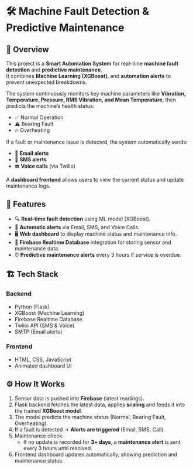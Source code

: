 # 🛠️ Machine Fault Detection & Predictive Maintenance  

## 📌 Overview  
This project is a **Smart Automation System** for real-time **machine fault detection** and **predictive maintenance**.  
It combines **Machine Learning (XGBoost)**, and **automation alerts** to prevent unexpected breakdowns.  

The system continuously monitors key machine parameters like **Vibration, Temperature, Pressure, RMS Vibration, and Mean Temperature**, then predicts the machine’s health status:  
- ✅ Normal Operation  
- ⚠️ Bearing Fault  
- 🔥 Overheating  

If a fault or maintenance issue is detected, the system automatically sends:  
- 📩 **Email alerts**  
- 📱 **SMS alerts**  
- ☎️ **Voice calls** (via Twilio)  

A **dashboard frontend** allows users to view the current status and update maintenance logs.  


## 🚀 Features  
- 🔍 **Real-time fault detection** using ML model (XGBoost).  
- 🔔 **Automatic alerts** via Email, SMS, and Voice Calls.  
- 🖥️ **Web dashboard** to display machine status and maintenance info.  
- 🔄 **Firebase Realtime Database** integration for storing sensor and maintenance data.  
- ⏰ **Predictive maintenance alerts** every 3 hours if service is overdue.  


## 🏗️ Tech Stack  
### **Backend**  
- Python (Flask)  
- XGBoost (Machine Learning)  
- Firebase Realtime Database  
- Twilio API (SMS & Voice)  
- SMTP (Email alerts)  

### **Frontend**  
- HTML, CSS, JavaScript  
- Animated dashboard UI  


## ⚙️ How It Works  
1. Sensor data is pushed into **Firebase** (latest readings).  
2. Flask backend fetches the latest data, applies **scaling** and feeds it into the trained **XGBoost model**.  
3. The model predicts the machine status (Normal, Bearing Fault, Overheating).  
4. If a fault is detected → **Alerts are triggered** (Email, SMS, Call).  
5. Maintenance check:  
   - If no update is recorded for **3+ days**, a **maintenance alert** is sent every 3 hours until resolved.  
6. Frontend dashboard updates automatically, showing prediction and maintenance status.  

